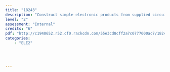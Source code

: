 ```yaml
---
title: "18243"
description: "Construct simple electronic products from supplied circuit schematics"
level: "2"
assessment: "Internal"
credits: "6"
pdf: "http://c1940652.r52.cf0.rackcdn.com/55e3cd8cff2a7c0777000ac7/18243.pdf"
categories:
    - "ELE2"
    
    
    
    
---
```

